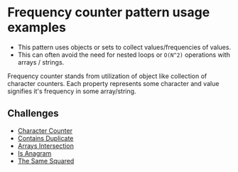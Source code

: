 # Frequency counter pattern usage examples

* This pattern uses objects or sets to collect values/frequencies of values.
* This can often avoid the need for nested loops or `O(N^2)` operations with arrays / strings.

Frequency counter stands from utilization of object like collection of character counters. Each property represents some character and value signifies it's frequency in some array/string.

## Challenges

- [Character Counter](https://github.com/forest-shadow/js-algorithms/tree/master/frequency-counter/characterCounter)
- [Contains Duplicate](https://github.com/forest-shadow/js-algorithms/tree/master/frequency-counter/containsDuplicate)
- [Arrays Intersection](https://github.com/forest-shadow/js-algorithms/tree/master/frequency-counter/intersectionArray)
- [Is Anagram](https://github.com/forest-shadow/js-algorithms/tree/master/frequency-counter/isAnagram)
- [The Same Squared](https://github.com/forest-shadow/js-algorithms/tree/master/frequency-counter/sameSquared)
